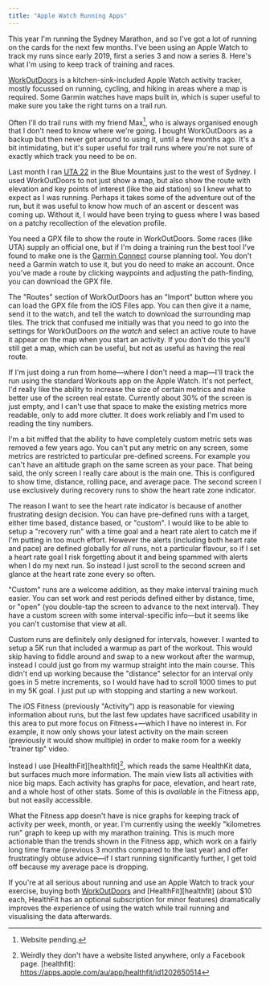 ```yaml
---
title: "Apple Watch Running Apps"
---
```


This year I'm running the Sydney Marathon, and so I've got a lot of running on the cards for the next few months. I've been using an Apple Watch to track my runs since early 2019, first a series 3 and now a series 8. Here's what I'm using to keep track of training and races.

[WorkOutDoors][workoutdoors] is a kitchen-sink-included Apple Watch activity tracker, mostly focussed on running, cycling, and hiking in areas where a map is required. Some Garmin watches have maps built in, which is super useful to make sure you take the right turns on a trail run.

[workoutdoors]: http://www.workoutdoors.net

Often I'll do trail runs with my friend Max[^website-pending], who is always organised enough that I don't need to know where we're going. I bought WorkOutDoors as a backup but then never got around to using it, until a few months ago. It's a bit intimidating, but it's super useful for trail runs where you're not sure of exactly which track you need to be on.

[^website-pending]: Website pending.

Last month I ran [UTA 22](http://uta.utmb.world) in the Blue Mountains just to the west of Sydney. I used WorkOutDoors to not just show a map, but also show the route with elevation and key points of interest (like the aid station) so I knew what to expect as I was running. Perhaps it takes some of the adventure out of the run, but it was useful to know how much of an ascent or descent was coming up. Without it, I would have been trying to guess where I was based on a patchy recollection of the elevation profile.

You need a GPX file to show the route in WorkOutDoors. Some races (like UTA) supply an official one, but if I'm doing a training run the best tool I've found to make one is the [Garmin Connect](http://connect.garmin.com) course planning tool. You don't need a Garmin watch to use it, but you do need to make an account. Once you've made a route by clicking waypoints and adjusting the path-finding, you can download the GPX file.

The "Routes" section of WorkOutDoors has an "Import" button where you can load the GPX file from the iOS Files app. You can then give it a name, send it to the watch, and tell the watch to download the surrounding map tiles. The trick that confused me initially was that you need to go into the settings for WorkOutDoors _on the watch_ and select an active route to have it appear on the map when you start an activity. If you don't do this you'll still get a map, which can be useful, but not as useful as having the real route.

If I'm just doing a run from home—where I don't need a map—I'll track the run using the standard Workouts app on the Apple Watch. It's not perfect, I'd really like the ability to increase the size of certain metrics and make better use of the screen real estate. Currently about 30% of the screen is just empty, and I can't use that space to make the existing metrics more readable, only to add more clutter. It does work reliably and I'm used to reading the tiny numbers.

I'm a bit miffed that the ability to have completely custom metric sets was removed a few years ago. You can't put any metric on any screen, some metrics are restricted to particular pre-defined screens. For example you can't have an altitude graph on the same screen as your pace. That being said, the only screen I really care about is the main one. This is configured to show time, distance, rolling pace, and average pace. The second screen I use exclusively during recovery runs to show the heart rate zone indicator.

The reason I want to see the heart rate indicator is because of another frustrating design decision. You can have pre-defined runs with a target, either time based, distance based, or "custom". I would like to be able to setup a "recovery run" with a time goal and a heart rate alert to catch me if I'm putting in too much effort. However the alerts (including both heart rate and pace) are defined globally for _all_ runs, not a particular flavour, so if I set a heart rate goal I risk forgetting about it and being spammed with alerts when I do my next run. So instead I just scroll to the second screen and glance at the heart rate zone every so often.

"Custom" runs are a welcome addition, as they make interval training much easier. You can set work and rest periods defined either by distance, time, or "open" (you double-tap the screen to advance to the next interval). They have a custom screen with some interval-specific info—but it seems like you can't customise that view at all.

Custom runs are definitely only designed for intervals, however. I wanted to setup a 5K run that included a warmup as part of the workout. This would skip having to fiddle around and swap to a new workout after the warmup, instead I could just go from my warmup straight into the main course. This didn't end up working because the "distance" selector for an interval only goes in 5 metre increments, so I would have had to scroll 1000 times to put in my 5K goal. I just put up with stopping and starting a new workout.

The iOS Fitness (previously "Activity") app is reasonable for viewing information about runs, but the last few updates have sacrificed usability in this area to put more focus on Fitness+—which I have no interest in. For example, it now only shows your latest activity on the main screen (previously it would show multiple) in order to make room for a weekly "trainer tip" video.

Instead I use [HealthFit][healthfit][^no-website], which reads the same HealthKit data, but surfaces much more information. The main view lists all activities with nice big maps. Each activity has graphs for pace, elevation, and heart rate, and a whole host of other stats. Some of this is _available_ in the Fitness app, but not easily accessible.

[^no-website]: Weirdly they don't have a website listed anywhere, only a Facebook page.
[healthfit]: https://apps.apple.com/au/app/healthfit/id1202650514

What the Fitness app doesn't have is nice graphs for keeping track of activity per week, month, or year. I'm currently using the weekly "kilometres run" graph to keep up with my marathon training. This is much more actionable than the trends shown in the Fitness app, which work on a fairly long time frame (previous 3 months compared to the last year) and offer frustratingly obtuse advice—if I start running significantly further, I get told off because my average pace is dropping.

If you're at all serious about running and use an Apple Watch to track your exercise, buying both [WorkOutDoors][workoutdoors] and [HealthFit][healthfit] (about $10 each, HealthFit has an optional subscription for minor features) dramatically improves the experience of using the watch while trail running and visualising the data afterwards.
